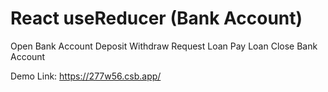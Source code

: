 # React useReducer (Bank Account)

Open Bank Account
Deposit
Withdraw
Request Loan
Pay Loan
Close Bank Account

Demo Link: https://277w56.csb.app/
